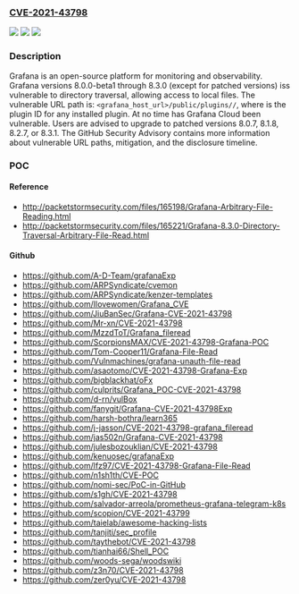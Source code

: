### [CVE-2021-43798](https://cve.mitre.org/cgi-bin/cvename.cgi?name=CVE-2021-43798)
![](https://img.shields.io/static/v1?label=Product&message=grafana&color=blue)
![](https://img.shields.io/static/v1?label=Version&message=n%2Fa&color=blue)
![](https://img.shields.io/static/v1?label=Vulnerability&message=CWE-22%3A%20Improper%20Limitation%20of%20a%20Pathname%20to%20a%20Restricted%20Directory%20('Path%20Traversal')&color=brighgreen)

### Description

Grafana is an open-source platform for monitoring and observability. Grafana versions 8.0.0-beta1 through 8.3.0 (except for patched versions) iss vulnerable to directory traversal, allowing access to local files. The vulnerable URL path is: `<grafana_host_url>/public/plugins//`, where is the plugin ID for any installed plugin. At no time has Grafana Cloud been vulnerable. Users are advised to upgrade to patched versions 8.0.7, 8.1.8, 8.2.7, or 8.3.1. The GitHub Security Advisory contains more information about vulnerable URL paths, mitigation, and the disclosure timeline.

### POC

#### Reference
- http://packetstormsecurity.com/files/165198/Grafana-Arbitrary-File-Reading.html
- http://packetstormsecurity.com/files/165221/Grafana-8.3.0-Directory-Traversal-Arbitrary-File-Read.html

#### Github
- https://github.com/A-D-Team/grafanaExp
- https://github.com/ARPSyndicate/cvemon
- https://github.com/ARPSyndicate/kenzer-templates
- https://github.com/Ilovewomen/Grafana_CVE
- https://github.com/JiuBanSec/Grafana-CVE-2021-43798
- https://github.com/Mr-xn/CVE-2021-43798
- https://github.com/MzzdToT/Grafana_fileread
- https://github.com/ScorpionsMAX/CVE-2021-43798-Grafana-POC
- https://github.com/Tom-Cooper11/Grafana-File-Read
- https://github.com/Vulnmachines/grafana-unauth-file-read
- https://github.com/asaotomo/CVE-2021-43798-Grafana-Exp
- https://github.com/bigblackhat/oFx
- https://github.com/culprits/Grafana_POC-CVE-2021-43798
- https://github.com/d-rn/vulBox
- https://github.com/fanygit/Grafana-CVE-2021-43798Exp
- https://github.com/harsh-bothra/learn365
- https://github.com/j-jasson/CVE-2021-43798-grafana_fileread
- https://github.com/jas502n/Grafana-CVE-2021-43798
- https://github.com/julesbozouklian/CVE-2021-43798
- https://github.com/kenuosec/grafanaExp
- https://github.com/lfz97/CVE-2021-43798-Grafana-File-Read
- https://github.com/n1sh1th/CVE-POC
- https://github.com/nomi-sec/PoC-in-GitHub
- https://github.com/s1gh/CVE-2021-43798
- https://github.com/salvador-arreola/prometheus-grafana-telegram-k8s
- https://github.com/scopion/CVE-2021-43799
- https://github.com/taielab/awesome-hacking-lists
- https://github.com/tanjiti/sec_profile
- https://github.com/taythebot/CVE-2021-43798
- https://github.com/tianhai66/Shell_POC
- https://github.com/woods-sega/woodswiki
- https://github.com/z3n70/CVE-2021-43798
- https://github.com/zer0yu/CVE-2021-43798

